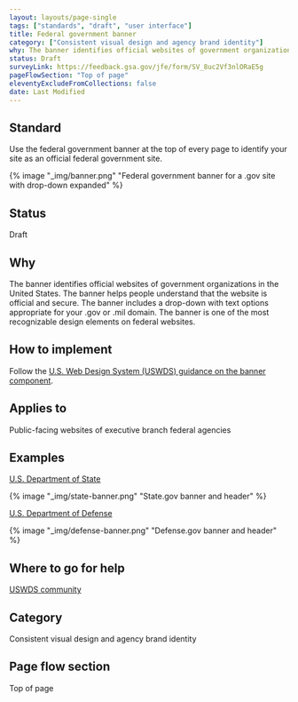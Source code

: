 ```yaml
---
layout: layouts/page-single
tags: ["standards", "draft", "user interface"]
title: Federal government banner
category: ["Consistent visual design and agency brand identity"]
why: The banner identifies official websites of government organizations in the United States.
status: Draft
surveyLink: https://feedback.gsa.gov/jfe/form/SV_8uc2Vf3nlORaE5g
pageFlowSection: "Top of page"
eleventyExcludeFromCollections: false
date: Last Modified
---
```


## Standard

Use the federal government banner at the top of every page to identify your site as an official federal government site.

{% image "_img/banner.png" "Federal government banner for a .gov site with drop-down expanded" %}

## Status

Draft

## Why

The banner identifies official websites of government organizations in the United States. The banner helps people understand that the website is official and secure. The banner includes a drop-down with text options appropriate for your .gov or .mil domain. The banner is one of the most recognizable design elements on federal websites.

## How to implement

Follow the [U.S. Web Design System (USWDS) guidance on the banner component](https://designsystem.digital.gov/components/banner/).

## Applies to

Public-facing websites of executive branch federal agencies


## Examples

[U.S. Department of State](https://www.state.gov/)

{% image "_img/state-banner.png" "State.gov banner and header" %}

[U.S. Department of Defense](https://www.defense.gov/)

{% image "_img/defense-banner.png" "Defense.gov banner and header" %}

## Where to go for help

[USWDS community](https://designsystem.digital.gov/about/community/)

## Category

Consistent visual design and agency brand identity

## Page flow section

Top of page
